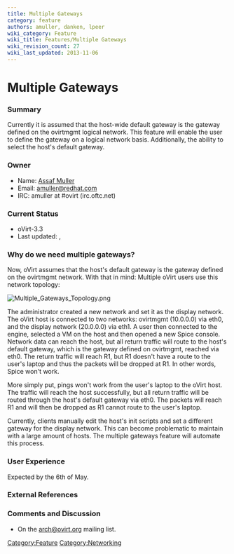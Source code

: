 ```yaml
---
title: Multiple Gateways
category: feature
authors: amuller, danken, lpeer
wiki_category: Feature
wiki_title: Features/Multiple Gateways
wiki_revision_count: 27
wiki_last_updated: 2013-11-06
---
```


# Multiple Gateways

### Summary

Currently it is assumed that the host-wide default gateway is the gateway defined on the ovirtmgmt logical network. This feature will enable the user to define the gateway on a logical network basis. Additionally, the ability to select the host's default gateway.

### Owner

*   Name: [ Assaf Muller](User:amuller)
*   Email: <amuller@redhat.com>
*   IRC: amuller at #ovirt (irc.oftc.net)

### Current Status

*   oVirt-3.3
*   Last updated: ,

### Why do we need multiple gateways?

Now, oVirt assumes that the host's default gateway is the gateway defined on the ovirtmgmt network. With that in mind: Multiple oVirt users use this network topology:

![](Multiple_Gateways_Topology.png "Multiple_Gateways_Topology.png")

The administrator created a new network and set it as the display network. The oVirt host is connected to two networks: ovirtmgmt (10.0.0.0) via eth0, and the display network (20.0.0.0) via eth1. A user then connected to the engine, selected a VM on the host and then opened a new Spice console. Network data can reach the host, but all return traffic will route to the host's default gateway, which is the gateway defined on ovirtmgmt, reached via eth0. The return traffic will reach R1, but R1 doesn't have a route to the user's laptop and thus the packets will be dropped at R1. In other words, Spice won't work.

More simply put, pings won't work from the user's laptop to the oVirt host. The traffic will reach the host successfully, but all return traffic will be routed through the host's default gateway via eth0. The packets will reach R1 and will then be dropped as R1 cannot route to the user's laptop.

Currently, clients manually edit the host's init scripts and set a different gateway for the display network. This can become problematic to maintain with a large amount of hosts. The multiple gateways feature will automate this process.

### User Experience

Expected by the 6th of May.

### External References

### Comments and Discussion

*   On the arch@ovirt.org mailing list.

<Category:Feature> <Category:Networking>
